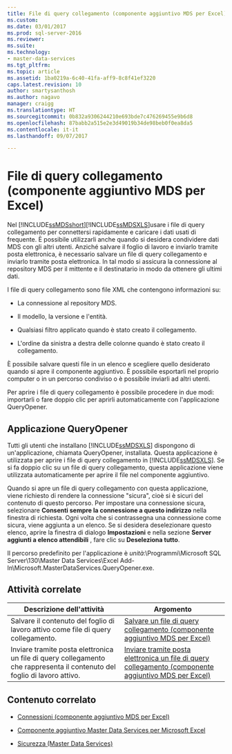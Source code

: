 ```yaml
---
title: File di query collegamento (componente aggiuntivo MDS per Excel) | Microsoft Docs
ms.custom: 
ms.date: 03/01/2017
ms.prod: sql-server-2016
ms.reviewer: 
ms.suite: 
ms.technology:
- master-data-services
ms.tgt_pltfrm: 
ms.topic: article
ms.assetid: 1ba0219a-6c40-41fa-aff9-8c8f41ef3220
caps.latest.revision: 10
author: smartysanthosh
ms.author: nagavo
manager: craigg
ms.translationtype: HT
ms.sourcegitcommit: 0b832a9306244210e693bde7c476269455e9b6d8
ms.openlocfilehash: 87babb2a515e2e3d49019b34de98beb0f0ea8da5
ms.contentlocale: it-it
ms.lasthandoff: 09/07/2017

---
```

# <a name="shortcut-query-files-mds-add-in-for-excel"></a>File di query collegamento (componente aggiuntivo MDS per Excel)
  Nel [!INCLUDE[ssMDSshort](../../includes/ssmdsshort-md.md)][!INCLUDE[ssMDSXLS](../../includes/ssmdsxls-md.md)]usare i file di query collegamento per connettersi rapidamente e caricare i dati usati di frequente. È possibile utilizzarli anche quando si desidera condividere dati MDS con gli altri utenti. Anziché salvare il foglio di lavoro e inviarlo tramite posta elettronica, è necessario salvare un file di query collegamento e inviarlo tramite posta elettronica. In tal modo si assicura la connessione al repository MDS per il mittente e il destinatario in modo da ottenere gli ultimi dati.  
  
 I file di query collegamento sono file XML che contengono informazioni su:  
  
-   La connessione al repository MDS.  
  
-   Il modello, la versione e l'entità.  
  
-   Qualsiasi filtro applicato quando è stato creato il collegamento.  
  
-   L'ordine da sinistra a destra delle colonne quando è stato creato il collegamento.  
  
 È possibile salvare questi file in un elenco e scegliere quello desiderato quando si apre il componente aggiuntivo. È possibile esportarli nel proprio computer o in un percorso condiviso o è possibile inviarli ad altri utenti.  
  
 Per aprire i file di query collegamento è possibile procedere in due modi: importarli o fare doppio clic per aprirli automaticamente con l'applicazione QueryOpener.  
  
## <a name="queryopener-application"></a>Applicazione QueryOpener  
 Tutti gli utenti che installano [!INCLUDE[ssMDSXLS](../../includes/ssmdsxls-md.md)] dispongono di un'applicazione, chiamata QueryOpener, installata. Questa applicazione è utilizzata per aprire i file di query collegamento in [!INCLUDE[ssMDSXLS](../../includes/ssmdsxls-md.md)]. Se si fa doppio clic su un file di query collegamento, questa applicazione viene utilizzata automaticamente per aprire il file nel componente aggiuntivo.  
  
 Quando si apre un file di query collegamento con questa applicazione, viene richiesto di rendere la connessione "sicura", cioè si è sicuri del contenuto di questo percorso. Per impostare una connessione sicura, selezionare **Consenti sempre la connessione a questo indirizzo** nella finestra di richiesta. Ogni volta che si contrassegna una connessione come sicura, viene aggiunta a un elenco. Se si desidera deselezionare questo elenco, aprire la finestra di dialogo **Impostazioni** e nella sezione **Server aggiunti a elenco attendibili** , fare clic su **Deseleziona tutto**.  
  
 Il percorso predefinito per l'applicazione è *unità*:\Programmi\Microsoft SQL Server\130\Master Data Services\Excel Add-In\Microsoft.MasterDataServices.QueryOpener.exe.  
  
## <a name="related-tasks"></a>Attività correlate  
  
|Descrizione dell'attività|Argomento|  
|----------------------|-----------|  
|Salvare il contenuto del foglio di lavoro attivo come file di query collegamento.|[Salvare un file di query collegamento &#40;componente aggiuntivo MDS per Excel&#41;](../../master-data-services/microsoft-excel-add-in/save-a-shortcut-query-file-mds-add-in-for-excel.md)|  
|Inviare tramite posta elettronica un file di query collegamento che rappresenta il contenuto del foglio di lavoro attivo.|[Inviare tramite posta elettronica un file di query collegamento &#40;componente aggiuntivo MDS per Excel&#41;](../../master-data-services/microsoft-excel-add-in/email-a-shortcut-query-file-mds-add-in-for-excel.md)|  
  
## <a name="related-content"></a>Contenuto correlato  
  
-   [Connessioni &#40;componente aggiuntivo MDS per Excel&#41;](../../master-data-services/microsoft-excel-add-in/connections-mds-add-in-for-excel.md)  
  
-   [Componente aggiuntivo Master Data Services per Microsoft Excel](../../master-data-services/microsoft-excel-add-in/master-data-services-add-in-for-microsoft-excel.md)  
  
-   [Sicurezza &#40;Master Data Services&#41;](../../master-data-services/security-master-data-services.md)  
  
  
